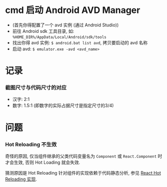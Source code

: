 # cmd 启动 Android AVD Manager

- (首先你得配置了一个 avd 实例 (通过 Android Studio))
- 前往 Android sdk 工具目录, 如: `%HOME_DIR%/AppData/Local/Android/sdk/tools`
- 找出你得 avd 实例: `$ android.bat list avd`, 拷贝要启动的 avd 名称
- 启动 avd: `$ emulator.exe -avd <avd_name>`

# 记录

### 截图尺寸与代码尺寸的对应

- 汉字: 2:1
- 数字: 1.5:1 (即数字的实际占据尺寸是指定尺寸的3/4)

# 问题

### Hot Reloading 不生效

奇怪的原因, 仅当组件继承的父类代码变量名为 `Component` 或 `React.Component` 时才会生效, 否则 Hot Loading 就会失效.

猜测原因是 Hot Reloading 针对组件的实现依赖于代码静态分析, 参见 [React Hot Reloading 实现](https://facebook.github.io/react-native/blog/2016/03/24/introducing-hot-reloading.html).
